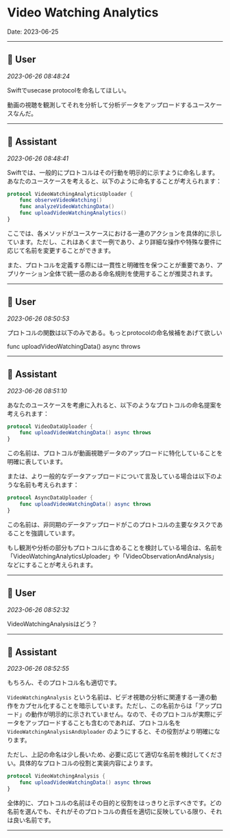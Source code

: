 # Video Watching Analytics

Date: 2023-06-25

---

## 👤 User
*2023-06-26 08:48:24*

Swiftでusecase protocolを命名してほしい。

動画の視聴を観測してそれを分析して分析データをアップロードするユースケースなんだ。

---

## 🤖 Assistant
*2023-06-26 08:48:41*

Swiftでは、一般的にプロトコルはその行動を明示的に示すように命名します。あなたのユースケースを考えると、以下のように命名することが考えられます：

```swift
protocol VideoWatchingAnalyticsUploader {
    func observeVideoWatching()
    func analyzeVideoWatchingData()
    func uploadVideoWatchingAnalytics()
}
```

ここでは、各メソッドがユースケースにおける一連のアクションを具体的に示しています。ただし、これはあくまで一例であり、より詳細な操作や特殊な要件に応じて名前を変更することができます。

また、プロトコルを定義する際には一貫性と明確性を保つことが重要であり、アプリケーション全体で統一感のある命名規則を使用することが推奨されます。

---

## 👤 User
*2023-06-26 08:50:53*

プロトコルの関数は以下のみである。もっとprotocolの命名候補をあげて欲しい

func uploadVideoWatchingData() async throws

---

## 🤖 Assistant
*2023-06-26 08:51:10*

あなたのユースケースを考慮に入れると、以下のようなプロトコルの命名提案を考えられます：

```swift
protocol VideoDataUploader {
    func uploadVideoWatchingData() async throws
}
```
この名前は、プロトコルが動画視聴データのアップロードに特化していることを明確に表しています。

または、より一般的なデータアップロードについて言及している場合は以下のような名前も考えられます：

```swift
protocol AsyncDataUploader {
    func uploadVideoWatchingData() async throws
}
```
この名前は、非同期のデータアップロードがこのプロトコルの主要なタスクであることを強調しています。

もし観測や分析の部分もプロトコルに含めることを検討している場合は、名前を「VideoWatchingAnalyticsUploader」や「VideoObservationAndAnalysis」などにすることが考えられます。

---

## 👤 User
*2023-06-26 08:52:32*

VideoWatchingAnalysisはどう？

---

## 🤖 Assistant
*2023-06-26 08:52:55*

もちろん、そのプロトコル名も適切です。

`VideoWatchingAnalysis` という名前は、ビデオ視聴の分析に関連する一連の動作をカプセル化することを暗示しています。ただし、この名前からは「アップロード」の動作が明示的に示されていません。なので、そのプロトコルが実際にデータをアップロードすることも含むのであれば、プロトコル名を `VideoWatchingAnalysisAndUploader` のようにすると、その役割がより明確になります。

ただし、上記の命名は少し長いため、必要に応じて適切な名前を検討してください。具体的なプロトコルの役割と実装内容によります。

```swift
protocol VideoWatchingAnalysis {
    func uploadVideoWatchingData() async throws
}
```

全体的に、プロトコルの名前はその目的と役割をはっきりと示すべきです。どの名前を選んでも、それがそのプロトコルの責任を適切に反映している限り、それは良い名前です。

---
